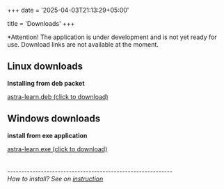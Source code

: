 +++
date = '2025-04-03T21:13:29+05:00'

title = 'Downloads'
+++
<br>

*Attention! The application is under development and is not yet ready for use. Download links are not available at the moment.

## Linux downloads  

**Installing from deb packet**  

[astra-learn.deb (click to download)]()
## Windows downloads  

**install from exe application**  

[astra-learn.exe (click to download)]() <br> <br> <br>  ----------------------------------------------------------- <br> *How to install? See on [instruction](http://localhost:1313/posts/how-to-download/)* 

